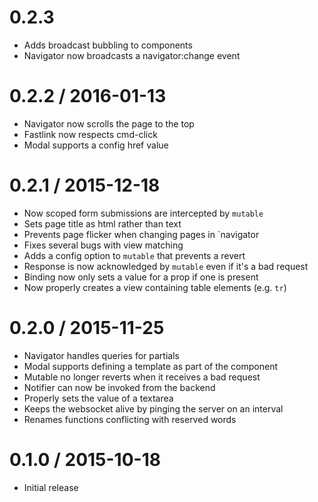 # 0.2.3

  * Adds broadcast bubbling to components
  * Navigator now broadcasts a navigator:change event

# 0.2.2 / 2016-01-13

  * Navigator now scrolls the page to the top
  * Fastlink now respects cmd-click
  * Modal supports a config href value

# 0.2.1 / 2015-12-18

  * Now scoped form submissions are intercepted by `mutable`
  * Sets page title as html rather than text
  * Prevents page flicker when changing pages in `navigator
  * Fixes several bugs with view matching
  * Adds a config option to `mutable` that prevents a revert
  * Response is now acknowledged by `mutable` even if it's a bad request
  * Binding now only sets a value for a prop if one is present
  * Now properly creates a view containing table elements (e.g. `tr`)

# 0.2.0 / 2015-11-25

  * Navigator handles queries for partials
  * Modal supports defining a template as part of the component
  * Mutable no longer reverts when it receives a bad request
  * Notifier can now be invoked from the backend
  * Properly sets the value of a textarea
  * Keeps the websocket alive by pinging the server on an interval
  * Renames functions conflicting with reserved words

# 0.1.0 / 2015-10-18

  * Initial release
